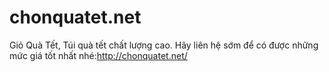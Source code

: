 chonquatet.net
==============

Giỏ Quà Tết, Túi quà tết chất lượng cao. Hãy liên hệ sớm để có được những mức giá tốt nhất nhé:http://chonquatet.net/
